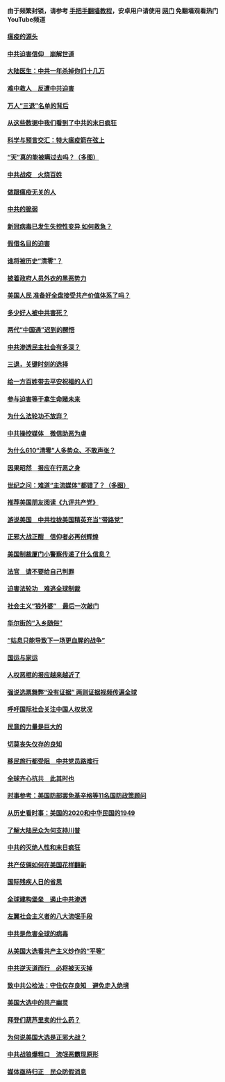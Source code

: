 #### 由于频繁封锁，请参考 [手把手翻墙教程](https://github.com/gfw-breaker/guides/wiki/)，安卓用户请使用 [网门](https://github.com/gfw-breaker/nogfw/blob/master/dl.md?t=01180100) 免翻墙观看热门YouTube频道 

#### [瘟疫的源头](../pages/251/418661.md?t=01180100) 

#### [中共迫害信仰　崩解世道](../pages/251/418691.md?t=01180100) 

#### [大陆医生：中共一年杀掉你们十几万](../pages/251/418670.md?t=01180100) 

#### [难中救人　反遭中共迫害](../pages/251/418414.md?t=01180100) 

#### [万人“三退”名单的背后](../pages/251/418505.md?t=01180100) 

#### [从这些数据中我们看到了中共的末日疯狂](../pages/251/418420.md?t=01180100) 

#### [科学与预言交汇：特大瘟疫箭在弦上](../pages/251/418266.md?t=01180100) 

#### [“天”真的能被瞒过去吗？（多图）](../pages/251/418308.md?t=01180100) 

#### [中共战疫　火烧百姓](../pages/251/418220.md?t=01180100) 

#### [做跟瘟疫无关的人](../pages/251/418171.md?t=01180100) 

#### [中共的脆弱](../pages/251/418196.md?t=01180100) 

#### [新冠病毒已发生失控性变异 如何救急？](../pages/251/418032.md?t=01180100) 

#### [假借名目的迫害](../pages/251/418055.md?t=01180100) 

#### [谁将被历史“清零”？](../pages/251/417485.md?t=01180100) 

#### [披着政府人员外衣的黑恶势力](../pages/251/417442.md?t=01180100) 

#### [美国人民 准备好全盘接受共产价值体系了吗？](../pages/251/417491.md?t=01180100) 

#### [多少好人被中共害死？](../pages/251/417144.md?t=01180100) 

#### [两代“中国通”迟到的醒悟](../pages/251/417064.md?t=01180100) 

#### [中共渗透民主社会有多深？](../pages/251/417063.md?t=01180100) 

#### [三退，关键时刻的选择](../pages/251/416969.md?t=01180100) 

#### [给一方百姓带去平安祝福的人们](../pages/251/416941.md?t=01180100) 

#### [参与迫害等于拿生命赌未来](../pages/251/416856.md?t=01180100) 

#### [为什么法轮功不放弃？](../pages/251/416864.md?t=01180100) 

#### [中共操控媒体　微信助恶为虐](../pages/251/416724.md?t=01180100) 

#### [为什么610“清零”人多势众、不敢声张？](../pages/251/416632.md?t=01180100) 

#### [因果昭然　报应在行恶之身](../pages/251/416582.md?t=01180100) 

#### [世纪之问：难道“主流媒体”都错了？（多图）](../pages/251/416571.md?t=01180100) 

#### [推荐美国朋友阅读《九评共产党》](../pages/251/416510.md?t=01180100) 

#### [游说美国　中共拉拢美国精英充当“带路党”](../pages/251/416529.md?t=01180100) 

#### [正邪大战正酣　信仰者必再创辉煌](../pages/251/416433.md?t=01180100) 

#### [美国制裁厦门小警察传递了什么信息？](../pages/251/416432.md?t=01180100) 

#### [法官　请不要给自己判罪](../pages/251/416379.md?t=01180100) 

#### [迫害法轮功　难逃全球制裁](../pages/251/416380.md?t=01180100) 

#### [社会主义“狼外婆”　最后一次敲门](../pages/251/416394.md?t=01180100) 

#### [华尔街的“入乡随俗”](../pages/251/416395.md?t=01180100) 

#### [“姑息只能导致下一场更血腥的战争”](../pages/251/416223.md?t=01180100) 

#### [国运与家运](../pages/251/416224.md?t=01180100) 

#### [人权恶棍的报应越来越近了](../pages/251/416276.md?t=01180100) 

#### [强说选票舞弊“没有证据” 两则证据视频传遍全球](../pages/251/416227.md?t=01180100) 

#### [呼吁国际社会关注中国人权状况](../pages/251/416135.md?t=01180100) 

#### [民意的力量是巨大的](../pages/251/416222.md?t=01180100) 

#### [切莫丧失仅存的良知](../pages/251/416134.md?t=01180100) 

#### [移民旅行都受阻　中共党员路难行](../pages/251/416033.md?t=01180100) 

#### [全球齐心抗共　此其时也](../pages/251/415989.md?t=01180100) 

#### [时事参考：美国防部罢免基辛格等11名国防政策顾问](../pages/251/415970.md?t=01180100) 

#### [从历史看时事：美国的2020和中华民国的1949](../pages/251/415949.md?t=01180100) 

#### [了解大陆民众为何支持川普](../pages/251/415950.md?t=01180100) 

#### [中共的灭绝人性和末日疯狂](../pages/251/415944.md?t=01180100) 

#### [共产伎俩如何在美国花样翻新](../pages/251/415908.md?t=01180100) 

#### [国际残疾人日的省思](../pages/251/415849.md?t=01180100) 

#### [全球建构堡垒　遏止中共渗透](../pages/251/415850.md?t=01180100) 

#### [左翼社会主义者的八大流氓手段](../pages/251/415802.md?t=01180100) 

#### [中共是危害全球的病毒](../pages/251/415569.md?t=01180100) 

#### [从美国大选看共产主义炒作的“平等”](../pages/251/415654.md?t=01180100) 

#### [中共逆天道而行　必将被天灭掉](../pages/251/415626.md?t=01180100) 

#### [致中共公检法：守住仅存良知　避免走入绝境](../pages/251/415627.md?t=01180100) 

#### [美国大选中的共产幽灵](../pages/251/415618.md?t=01180100) 

#### [拜登们葫芦里卖的什么药？](../pages/251/415531.md?t=01180100) 

#### [为何说美国大选是正邪大战？](../pages/251/415530.md?t=01180100) 

#### [中共战狼爆粗口　流氓恶霸现原形](../pages/251/415426.md?t=01180100) 

#### [媒体亟待归正　民众防假消息](../pages/251/415402.md?t=01180100) 

